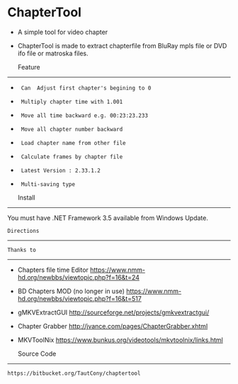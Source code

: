 # ChapterTool #

- A simple tool for video chapter
- ChapterTool is made to extract chapterfile from BluRay mpls file or DVD ifo file or matroska files.

    Feature
--------------------
-      Can  Adjust first chapter's begining to 0
-      Multiply chapter time with 1.001
-      Move all time backward e.g. 00:23:23.233
-      Move all chapter number backward
-      Load chapter name from other file
-      Calculate frames by chapter file
-      Latest Version : 2.33.1.2
-      Multi-saving type

    Install
--------------------
You must have .NET Framework 3.5 available from Windows Update.

    Directions
--------------------

    Thanks to
--------------------
 - Chapters file time Editor
    https://www.nmm-hd.org/newbbs/viewtopic.php?f=16&t=24
 - BD Chapters MOD (no longer in use)
    https://www.nmm-hd.org/newbbs/viewtopic.php?f=16&t=517
 - gMKVExtractGUI
    http://sourceforge.net/projects/gmkvextractgui/
 - Chapter Grabber
    http://jvance.com/pages/ChapterGrabber.xhtml
 - MKVToolNix
    https://www.bunkus.org/videotools/mkvtoolnix/links.html
    
    Source Code
--------------------
    https://bitbucket.org/TautCony/chaptertool